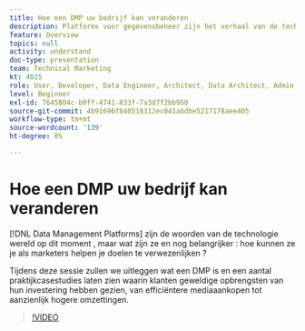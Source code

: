 ```yaml
---
title: Hoe een DMP uw bedrijf kan veranderen
description: Platforms voor gegevensbeheer zijn het verhaal van de technologische wereld op dit moment, maar wat zijn ze en nog belangrijker, hoe kunnen ze je als marketers helpen je doelen te realiseren? Tijdens deze sessie zullen we uitleggen wat een DMP is en een aantal praktijkcasestudies laten zien waarin klanten geweldige opbrengsten van hun investering hebben gezien, van efficiëntere mediaaankopen tot aanzienlijk hogere omzettingen.
feature: Overview
topics: null
activity: understand
doc-type: presentation
team: Technical Marketing
kt: 4025
role: User, Developer, Data Engineer, Architect, Data Architect, Admin, Leader
level: Beginner
exl-id: 7645804c-b0ff-4741-833f-7a3d7f2bb950
source-git-commit: 4b91696f840518312ec041abdbe5217178aee405
workflow-type: tm+mt
source-wordcount: '139'
ht-degree: 0%

---
```


# Hoe een DMP uw bedrijf kan veranderen

[!DNL Data Management Platforms] zijn de woorden van de technologie wereld op dit moment , maar wat zijn ze en nog belangrijker : hoe kunnen ze je als marketers helpen je doelen te verwezenlijken ?

Tijdens deze sessie zullen we uitleggen wat een DMP is en een aantal praktijkcasestudies laten zien waarin klanten geweldige opbrengsten van hun investering hebben gezien, van efficiëntere mediaaankopen tot aanzienlijk hogere omzettingen.

>[!VIDEO](https://video.tv.adobe.com/v/29770/?quality=12)
